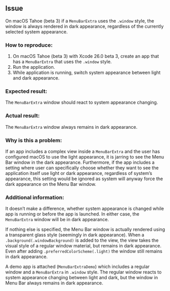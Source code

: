 ## Issue
On macOS Tahoe (beta 3) if a `MenuBarExtra` uses the `.window` style, the window is always rendered in dark appearance, regardless of the currently selected system appearance.

### How to reproduce:
1. On macOS Tahoe (beta 3) with Xcode 26.0 beta 3, create an app that has a `MenuBarExtra` that uses the `.window` style.
2. Run the application.
3. While application is running, switch system appearance between light and dark appearance.

### Expected result:
The `MenuBarExtra` window should react to system appearance changing.

### Actual result:
The `MenuBarExtra` window always remains in dark appearance.

### Why is this a problem:
If an app includes a complex view inside a `MenuBarExtra` and the user has configured macOS to use the light appearance, it is jarring to see the Menu Bar window in the dark appearance. Furthermore, if the app includes a setting where user can specifically choose whether they want to see the application itself use light or dark appearance, regardless of system’s appearance, this setting would be ignored as system will anyway force the dark appearance on the Menu Bar window.

### Additional information:
It doesn’t make a difference, whether system appearance is changed while app is running or before the app is launched. In either case, the `MenuBarExtra` window will be in dark appearance.

If nothing else is specified, the Menu Bar window is actually rendered using a transparent glass style (seemingly in dark appearance). When a `.background(.windowBackground)` is added to the view, the view takes the visual style of a regular window material, but remains in dark appearance. Even after adding `.preferredColorScheme(.light)` the window still remains in dark appearance.

A demo app is attached (`MenuBarExtraDemo`) which includes a regular window and a `MenuBarExtra` in `.window` style. The regular window reacts to system appearance changing between light and dark, but the window in Menu Bar always remains in dark appearance.

